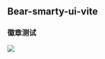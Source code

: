 ## Bear-smarty-ui-vite

### 徽章测试
<a href="https://github.com/onefantasy/bear-smarty-ui-vite/actions/workflows/main.yml">
  <img
    src="https://github.com/onefantasy/bear-smarty-ui-vite/actions/workflows/main.yml/badge.svg?branch=main"
  />
</a>